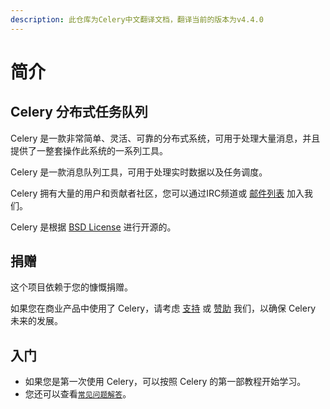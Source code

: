 ```yaml
---
description: 此仓库为Celery中文翻译文档，翻译当前的版本为v4.4.0
---
```


# 简介

## Celery 分布式任务队列

Celery 是一款非常简单、灵活、可靠的分布式系统，可用于处理大量消息，并且提供了一整套操作此系统的一系列工具。

Celery 是一款消息队列工具，可用于处理实时数据以及任务调度。

Celery 拥有大量的用户和贡献者社区，您可以通过IRC频道或 [邮件列表](https://groups.google.com/group/celery-users) 加入我们。

Celery 是根据 [BSD License](https://opensource.org/licenses/BSD-3-Clause) 进行开源的。

## 捐赠

这个项目依赖于您的慷慨捐赠。

如果您在商业产品中使用了 Celery，请考虑 [支持](https://opencollective.com/celery#backer) 或 [赞助](https://opencollective.com/celery#sponsor) 我们，以确保 Celery 未来的发展。

## 入门

* 如果您是第一次使用 Celery，可以按照 Celery 的第一部教程开始学习。
* 您还可以查看[`常见问题解答`](fu-lu/chang-jian-wen-ti-faqfrequently-asked-questions.md)。

